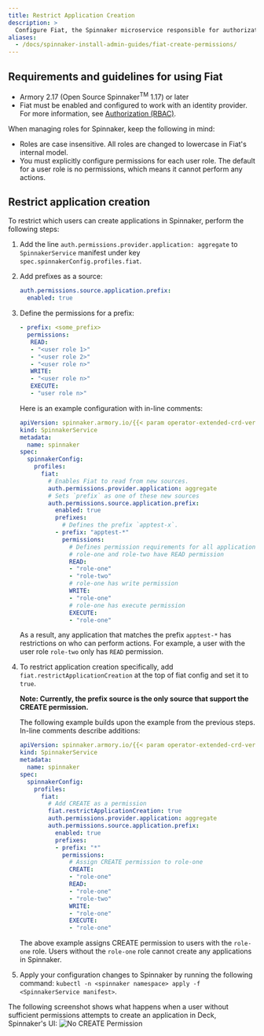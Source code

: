 ```yaml
---
title: Restrict Application Creation
description: >
  Configure Fiat, the Spinnaker microservice responsible for authorization (authz), to control which users can create applications by using the `prefix` parameter.
aliases:
  - /docs/spinnaker-install-admin-guides/fiat-create-permissions/
---
```


## Requirements and guidelines for using Fiat

* Armory 2.17 (Open Source Spinnaker<sup>TM</sup> 1.17) or later
* Fiat must be enabled and configured to work with an identity provider. For more information, see [Authorization (RBAC)](https://www.spinnaker.io/setup/security/authorization/).

When managing roles for Spinnaker, keep the following in mind:

* Roles are case insensitive. All roles are changed to lowercase in Fiat's internal model.
* You must explicitly configure permissions for each user role. The default for a user role is no permissions, which means it cannot perform any actions.


## Restrict application creation

To restrict which users can create applications in Spinnaker, perform the following steps:

1. Add the line `auth.permissions.provider.application: aggregate` to `SpinnakerService` manifest under key `spec.spinnakerConfig.profiles.fiat`.
2. Add prefixes as a source:

    ```yaml
    auth.permissions.source.application.prefix:
      enabled: true
    ```
3. Define the permissions for a prefix:

   ```yaml
   - prefix: <some_prefix>
     permissions:
      READ:
      - "<user role 1>"
      - "<user role 2>"
      - "<user role n>"
      WRITE:
      - "<user role n>"
      EXECUTE:
      - "user role n>"
   ```

   Here is an example configuration with in-line comments:

   ```yaml
   apiVersion: spinnaker.armory.io/{{< param operator-extended-crd-version >}}
   kind: SpinnakerService
   metadata:
     name: spinnaker
   spec:
     spinnakerConfig:  
       profiles:
         fiat:
           # Enables Fiat to read from new sources.
           auth.permissions.provider.application: aggregate
           # Sets `prefix` as one of these new sources
           auth.permissions.source.application.prefix:
             enabled: true
             prefixes:
               # Defines the prefix `apptest-x`.
             - prefix: "apptest-*"
               permissions:
                 # Defines permission requirements for all applications that match the prefix `apptest-*` based on roles.
                 # role-one and role-two have READ permission
                 READ:
                 - "role-one"
                 - "role-two"
                 # role-one has write permission
                 WRITE:
                 - "role-one"
                 # role-one has execute permission
                 EXECUTE:
                 - "role-one"
   ```

    As a result, any application that matches the prefix `apptest-*` has restrictions on who can perform actions. For example, a user with the user role `role-two` only has `READ` permission.<br>

4. To restrict application creation specifically, add `fiat.restrictApplicationCreation` at the top of fiat config and set it to `true`.

    **Note: Currently, the prefix source is the only source that support the CREATE permission.**

   The following example builds upon the example from the previous steps. In-line comments describe additions:

   ```yaml
   apiVersion: spinnaker.armory.io/{{< param operator-extended-crd-version >}}
   kind: SpinnakerService
   metadata:
     name: spinnaker
   spec:
     spinnakerConfig:  
       profiles:
         fiat:
           # Add CREATE as a permission
           fiat.restrictApplicationCreation: true
           auth.permissions.provider.application: aggregate
           auth.permissions.source.application.prefix:
             enabled: true
             prefixes:
             - prefix: "*"
               permissions:
                 # Assign CREATE permission to role-one
                 CREATE:
                 - "role-one"
                 READ:
                 - "role-one"
                 - "role-two"
                 WRITE:
                 - "role-one"
                 EXECUTE:
                 - "role-one"
   ```

   The above example assigns CREATE permission to users with the `role-one` role. Users without the `role-one` role cannot create any applications in Spinnaker.

5. Apply your configuration changes to Spinnaker by running the following command: `kubectl -n <spinnaker namespace> apply -f <SpinnakerService manifest>`.

The following screenshot shows what happens when a user without sufficient permissions attempts to create an application in Deck, Spinnaker's UI:
![No CREATE Permission](/images/authz_create_permission.png)

